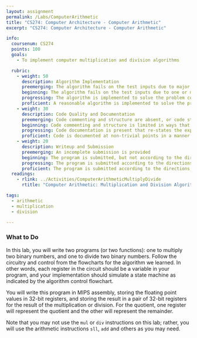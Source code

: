 ```yaml
---
layout: assignment
permalink: /Labs/ComputerArithmetic
title: "CS274: Computer Architecture - Computer Arithmetic"
excerpt: "CS274: Computer Architecture - Computer Arithmetic"

info:
  coursenum: CS274
  points: 100
  goals:
    - To implement computer multiplication and division algorithms

  rubric:
    - weight: 50
      description: Algorithm Implementation
      preemerging: The algorithm fails on the test inputs due to major issues, or the program fails to compile and/or run
      beginning: The algorithm fails on the test inputs due to one or more minor issues
      progressing: The algorithm is implemented to solve the problem correctly according to given test inputs, but would fail if executed in a general case due to a minor issue or omission in the algorithm design or implementation
      proficient: A reasonable algorithm is implemented to solve the problem which correctly solves the problem according to the given test inputs, and would be reasonably expected to solve the problem in the general case
    - weight: 30
      description: Code Quality and Documentation
      preemerging: Code commenting and structure are absent, or code structure departs significantly from best practice, and/or the code departs significantly from the style guide
      beginning: Code commenting and structure is limited in ways that reduce the readability of the program, and/or there are minor departures from the style guide
      progressing: Code documentation is present that re-states the explicit code definitions, and/or code is written that mostly adheres to the style guide
      proficient: Code is documented at non-trivial points in a manner that enhances the readability of the program, and code is written according to the style guide
    - weight: 20
      description: Writeup and Submission
      preemerging: An incomplete submission is provided
      beginning: The program is submitted, but not according to the directions in one or more ways (for example, because it is lacking a readme writeup)
      progressing: The program is submitted according to the directions with a minor omission or correction needed, and with at least superficial responses to the bolded questions throughout
      proficient: The program is submitted according to the directions, including a readme writeup describing the solution, and thoughtful answers to the bolded or textbook questions throughout
  readings:
    - rlink: ../Activities/ComputerArithmeticMultiplyDivide
      rtitle: "Computer Arithmetic: Multiplication and Division Algorithms"

tags:
  - arithmetic
  - multiplication
  - division

---
```


### What to Do

In this lab, you will write two programs (or two functions): one to multiply two binary numbers, and one to divide two binary numbers.  Follow the circuitry and control from the flowcharts for the algorithm we learned.  In other words, each register in the circuit should be a variable in your program, and your implementation should simulate a state machine as indicated by the algorithm control flowchart.

You will write this program in MIPS assembly, storing the floating point values in 32-bit registers, and storing the result in a pair of 32-bit registers for the result of the multiplication or division.  For the quotient, one register will represent the quotient and the other will represent the remainder.

Note that you may not use the `mul` or `div` instructions on this lab; rather, you will use the arithmetic instructions `sll`, `add` and others as you may need.
